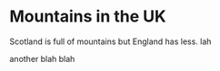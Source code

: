  
# Mountains in the UK

Scotland is full of mountains but England has less.
lah

another blah blah
